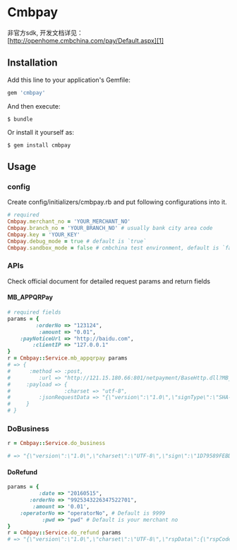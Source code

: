 # Cmbpay
非官方sdk, 开发文档详见： [http://openhome.cmbchina.com/pay/Default.aspx][1]

## Installation

Add this line to your application's Gemfile:

```ruby
gem 'cmbpay'
```

And then execute:

    $ bundle

Or install it yourself as:

    $ gem install cmbpay

## Usage

### config

Create config/initializers/cmbpay.rb and put following configurations into it.
```ruby
# required
Cmbpay.merchant_no = 'YOUR_MERCHANT_NO'
Cmbpay.branch_no = 'YOUR_BRANCH_NO' # usually bank city area code
Cmbpay.key = 'YOUR_KEY'
Cmbpay.debug_mode = true # default is `true`
Cmbpay.sandbox_mode = false # cmbchina test environment, default is `false`
```

### APIs
Check official document for detailed request params and return fields

#### MB_APPQRPay
```ruby
# required fields
params = {
         :orderNo => "123124",
          :amount => "0.01",
    :payNoticeUrl => "http://baidu.com",
        :clientIP => "127.0.0.1"
}
r = Cmbpay::Service.mb_appqrpay params
# => {
#      :method => :post,
#         :url => "http://121.15.180.66:801/netpayment/BaseHttp.dll?MB_APPQRPay",
#     :payload => {
#                 :charset => "utf-8",
#         :jsonRequestData => "{\"version\":\"1.0\",\"signType\":\"SHA-256\",\"reqData\":{\"merchantNo\":\"YOUR_MERCHANT_NO\",\"branchNo\":\"YOUR_BRANCH_NO\",\"dateTime\":\"20180808110251\",\"date\":\"20180808\",\"orderNo\":\"123124\",\"amount\":\"0.01\",\"payNoticeUrl\":\"http://baidu.com\",\"clientIP\":\"127.0.0.1\"},\"sign\":\"50b51645e1b9201007511c5b11a8671c6ad8dde2eccb940e65da1ced414147dd\"}"
#     }
# }
```

### DoBusiness
```ruby
r = Cmbpay::Service.do_business

# => "{\"version\":\"1.0\",\"charset\":\"UTF-8\",\"sign\":\"1D79589FEBD0BBCDE326862A0AA1FCB5B06E10B694C9DB0FEFF1FC8F5B3E21BA\",\"signType\":\"SHA-256\",\"rspData\":{\"rspCode\":\"SUC0000\",\"rspMsg\":\"查询成功\",\"fbPubKey\":\"MIGfMA0GCSqGSIb3DQEBAQUAA4GNADCBiQKBgQDZs4l8Ez3F4MG0kF7RRSL+pn8MmxVE3nfdXzjx6d3rH8IfDbNvNRLS0X0b5iJnPyFO8sbbUo1Im4zX0M8XA0xnnviGyn5E6occiyUXJRgokphWb5BwaYdVhnLldctdimHoJTk3NFEQFav3guygR54i3tymrDc8lWtuG8EczVu8FwIDAQAB\",\"dateTime\":\"20180824164250\"}}"
```

#### DoRefund
```ruby
params = {
          :date => "20160515",
       :orderNo => "9925343226347522701",
        :amount => '0.01',
    :operatorNo => "operatorNo", # Default is 9999
           :pwd => "pwd" # Default is your merchant no
}
r = Cmbpay::Service.do_refund params
# => "{\"version\":\"1.0\",\"charset\":\"UTF-8\",\"rspData\":{\"rspCode\":\"SUC0000\",\"rspMsg\":\"\",\"dateTime\":\"20160806150217\",\"bankSerialNo\":\"16280672300000000010\",\"currency\":\"10\",\"amount\":\"0.01\",\"refundRefNo\":\"608061000002\",\"bankDate\":\"20160806\",\"bankTime\":\"150052\",\"refundSerialNo\":\"123456789\",\"settleAmount\":\"0.01\",\"discountAmount\":\"0.01\"}}"
```


 [1]: http://openhome.cmbchina.com/pay/Default.aspx
